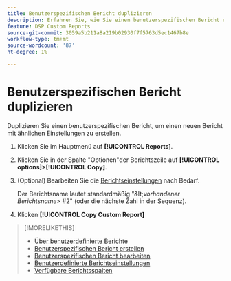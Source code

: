 ```yaml
---
title: Benutzerspezifischen Bericht duplizieren
description: Erfahren Sie, wie Sie einen benutzerspezifischen Bericht erstellen, indem Sie einen vorhandenen Bericht duplizieren.
feature: DSP Custom Reports
source-git-commit: 3059a5b211a8a219b02930f7f5763d5ec1467b8e
workflow-type: tm+mt
source-wordcount: '87'
ht-degree: 1%

---
```


# Benutzerspezifischen Bericht duplizieren

Duplizieren Sie einen benutzerspezifischen Bericht, um einen neuen Bericht mit ähnlichen Einstellungen zu erstellen.

1. Klicken Sie im Hauptmenü auf **[!UICONTROL Reports]**.

1. Klicken Sie in der Spalte &quot;Optionen&quot;der Berichtszeile auf **[!UICONTROL options]>[!UICONTROL Copy]**.

1. (Optional) Bearbeiten Sie die [Berichtseinstellungen](/help/dsp/reports/report-settings.md) nach Bedarf.

   Der Berichtsname lautet standardmäßig &quot;\&lt;*vorhandener Berichtsname*\> \#2&quot; (oder die nächste Zahl in der Sequenz).

1. Klicken **[!UICONTROL Copy Custom Report]**

>[!MORELIKETHIS]
>
>* [Über benutzerdefinierte Berichte](/help/dsp/reports/report-about.md)
>* [Benutzerspezifischen Bericht erstellen](/help/dsp/reports/report-create.md)
>* [Benutzerspezifischen Bericht bearbeiten](/help/dsp/reports/report-edit.md)
>* [Benutzerdefinierte Berichtseinstellungen](/help/dsp/reports/report-settings.md)
>* [Verfügbare Berichtsspalten](/help/dsp/reports/report-columns.md)

